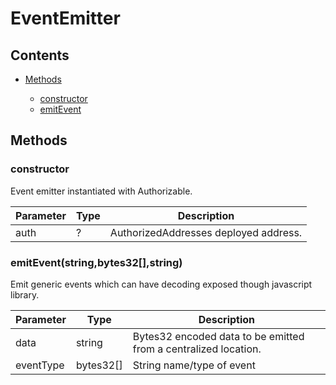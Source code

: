 # EventEmitter




## Contents


 - [Methods](undefined)
    
     - [constructor](#constructo)
     - [emitEvent](#emitEventstringbytes32string)
    

## Methods

### constructor


Event emitter instantiated with Authorizable.

Parameter | Type | Description
--- | --- | ---
auth | ? | AuthorizedAddresses deployed address.

### emitEvent(string,bytes32[],string)


Emit generic events which can have decoding exposed though javascript library.

Parameter | Type | Description
--- | --- | ---
data | string | Bytes32 encoded data to be emitted from a centralized location.
eventType | bytes32[] | String name/type of event

